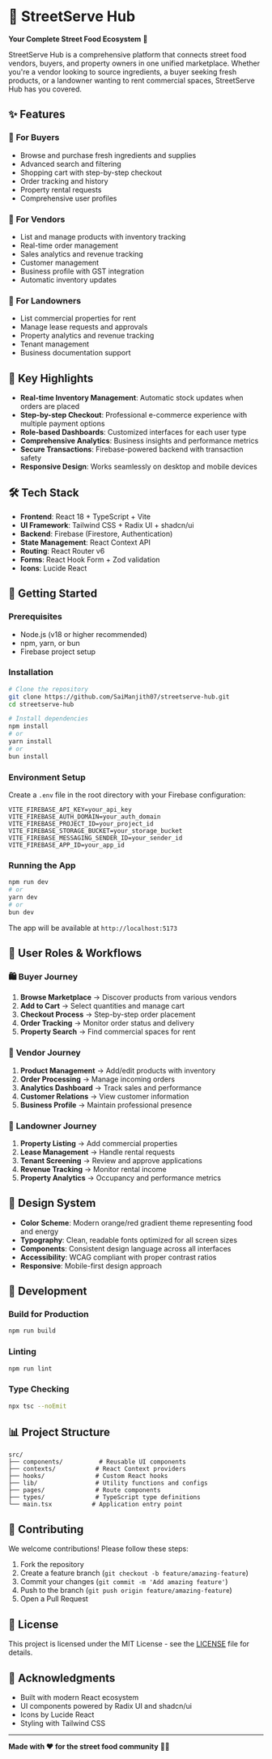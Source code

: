# 🍜 StreetServe Hub

**Your Complete Street Food Ecosystem** 🚀

StreetServe Hub is a comprehensive platform that connects street food vendors, buyers, and property owners in one unified marketplace. Whether you're a vendor looking to source ingredients, a buyer seeking fresh products, or a landowner wanting to rent commercial spaces, StreetServe Hub has you covered.

## ✨ Features

### 🛒 **For Buyers**
- Browse and purchase fresh ingredients and supplies
- Advanced search and filtering
- Shopping cart with step-by-step checkout
- Order tracking and history
- Property rental requests
- Comprehensive user profiles

### 🏪 **For Vendors**
- List and manage products with inventory tracking
- Real-time order management
- Sales analytics and revenue tracking
- Customer management
- Business profile with GST integration
- Automatic inventory updates

### 🏢 **For Landowners**
- List commercial properties for rent
- Manage lease requests and approvals
- Property analytics and revenue tracking
- Tenant management
- Business documentation support

## 🚀 **Key Highlights**

- **Real-time Inventory Management**: Automatic stock updates when orders are placed
- **Step-by-step Checkout**: Professional e-commerce experience with multiple payment options
- **Role-based Dashboards**: Customized interfaces for each user type
- **Comprehensive Analytics**: Business insights and performance metrics
- **Secure Transactions**: Firebase-powered backend with transaction safety
- **Responsive Design**: Works seamlessly on desktop and mobile devices

## 🛠️ **Tech Stack**

- **Frontend**: React 18 + TypeScript + Vite
- **UI Framework**: Tailwind CSS + Radix UI + shadcn/ui
- **Backend**: Firebase (Firestore, Authentication)
- **State Management**: React Context API
- **Routing**: React Router v6
- **Forms**: React Hook Form + Zod validation
- **Icons**: Lucide React

## 🏁 **Getting Started**

### Prerequisites
- Node.js (v18 or higher recommended)
- npm, yarn, or bun
- Firebase project setup

### Installation
```bash
# Clone the repository
git clone https://github.com/SaiManjith07/streetserve-hub.git
cd streetserve-hub

# Install dependencies
npm install
# or
yarn install
# or
bun install
```

### Environment Setup
Create a `.env` file in the root directory with your Firebase configuration:
```env
VITE_FIREBASE_API_KEY=your_api_key
VITE_FIREBASE_AUTH_DOMAIN=your_auth_domain
VITE_FIREBASE_PROJECT_ID=your_project_id
VITE_FIREBASE_STORAGE_BUCKET=your_storage_bucket
VITE_FIREBASE_MESSAGING_SENDER_ID=your_sender_id
VITE_FIREBASE_APP_ID=your_app_id
```

### Running the App
```bash
npm run dev
# or
yarn dev
# or
bun dev
```

The app will be available at `http://localhost:5173`

## 📱 **User Roles & Workflows**

### 🛍️ **Buyer Journey**
1. **Browse Marketplace** → Discover products from various vendors
2. **Add to Cart** → Select quantities and manage cart
3. **Checkout Process** → Step-by-step order placement
4. **Order Tracking** → Monitor order status and delivery
5. **Property Search** → Find commercial spaces for rent

### 🏪 **Vendor Journey**
1. **Product Management** → Add/edit products with inventory
2. **Order Processing** → Manage incoming orders
3. **Analytics Dashboard** → Track sales and performance
4. **Customer Relations** → View customer information
5. **Business Profile** → Maintain professional presence

### 🏢 **Landowner Journey**
1. **Property Listing** → Add commercial properties
2. **Lease Management** → Handle rental requests
3. **Tenant Screening** → Review and approve applications
4. **Revenue Tracking** → Monitor rental income
5. **Property Analytics** → Occupancy and performance metrics

## 🎨 **Design System**

- **Color Scheme**: Modern orange/red gradient theme representing food and energy
- **Typography**: Clean, readable fonts optimized for all screen sizes
- **Components**: Consistent design language across all interfaces
- **Accessibility**: WCAG compliant with proper contrast ratios
- **Responsive**: Mobile-first design approach

## 🔧 **Development**

### Build for Production
```bash
npm run build
```

### Linting
```bash
npm run lint
```

### Type Checking
```bash
npx tsc --noEmit
```

## 📊 **Project Structure**
```
src/
├── components/          # Reusable UI components
├── contexts/           # React Context providers
├── hooks/              # Custom React hooks
├── lib/                # Utility functions and configs
├── pages/              # Route components
├── types/              # TypeScript type definitions
└── main.tsx           # Application entry point
```

## 🤝 **Contributing**

We welcome contributions! Please follow these steps:

1. Fork the repository
2. Create a feature branch (`git checkout -b feature/amazing-feature`)
3. Commit your changes (`git commit -m 'Add amazing feature'`)
4. Push to the branch (`git push origin feature/amazing-feature`)
5. Open a Pull Request

## 📄 **License**

This project is licensed under the MIT License - see the [LICENSE](LICENSE) file for details.

## 🙏 **Acknowledgments**

- Built with modern React ecosystem
- UI components powered by Radix UI and shadcn/ui
- Icons by Lucide React
- Styling with Tailwind CSS

---

**Made with ❤️ for the street food community** 🍜🚀
